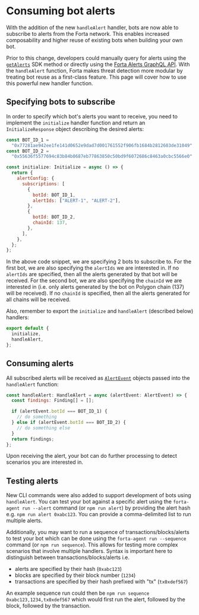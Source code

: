 # Consuming bot alerts

With the addition of the new `handleAlert` handler, bots are now able to subscribe to alerts from the Forta network. This enables increased composability and higher reuse of existing bots when building your own bot.

Prior to this change, developers could manually query for alerts using the [`getAlerts`](sdk.md#getalerts) SDK method or directly using the [Forta Alerts GraphQL API](authentication.md). With the `handleAlert` function, Forta makes threat detection more modular by treating bot reuse as a first-class feature. This page will cover how to use this powerful new handler function.

## Specifying bots to subscribe

In order to specify which bot's alerts you want to receive, you need to implement the `initialize` handler function and return an `InitializeResponse` object describing the desired alerts:

```javascript
const BOT_ID_1 =
  "0x77281ae942ee1fe141d0652e9dad7d001761552f906fb1684b2812603de31049";
const BOT_ID_2 =
  "0x55636f5577694c83b84b0687eb77863850c50bd9f6072686c8463a0cbc5566e0";

const initialize: Initialize = async () => {
  return {
    alertConfig: {
      subscriptions: [
        {
          botId: BOT_ID_1,
          alertIds: ["ALERT-1", "ALERT-2"],
        },
        {
          botId: BOT_ID_2,
          chainId: 137,
        },
      ],
    },
  };
};
```

In the above code snippet, we are specifying 2 bots to subscribe to. For the first bot, we are also specifying the `alertIds` we are interested in. If no `alertIds` are specified, then all the alerts generated by that bot will be received. For the second bot, we are also specifying the `chainId` we are interested in (i.e. only alerts generated by the bot on Polygon chain (137) will be received). If no `chainId` is specified, then all the alerts generated for all chains will be received.

Also, remember to export the `initialize` and `handleAlert` (described below) handlers:

```javascript
export default {
  initialize,
  handleAlert,
};
```

## Consuming alerts

All subscribed alerts will be received as [`AlertEvent`](sdk.md#alertevent) objects passed into the `handleAlert` function:

```javascript
const handleAlert: HandleAlert = async (alertEvent: AlertEvent) => {
  const findings: Finding[] = [];

  if (alertEvent.botId === BOT_ID_1) {
    // do something
  } else if (alertEvent.botId === BOT_ID_2) {
    // do something else
  }
  return findings;
};
```

Upon receiving the alert, your bot can do further processing to detect scenarios you are interested in.

## Testing alerts

New CLI commands were also added to support development of bots using `handleAlert`. You can test your bot against a specific alert using the `forta-agent run --alert` command (or `npm run alert`) by providing the alert hash e.g. `npm run alert 0xabc123`. You can provide a comma-delimited list to run multiple alerts.

Additionally, you may want to run a sequence of transactions/blocks/alerts to test your bot which can be done using the `forta-agent run --sequence` command (or `npm run sequence`). This allows for testing more complex scenarios that involve multiple handlers. Syntax is important here to distinguish between transactions/blocks/alerts i.e.

- alerts are specified by their hash (`0xabc123`)
- blocks are specified by their block number (`1234`)
- transactions are specified by their hash prefixed with "tx" (`tx0xdef567`)

An example sequence run could then be `npm run sequence 0xabc123,1234,tx0xdef567` which would first run the alert, followed by the block, followed by the transaction.
